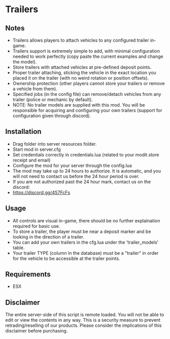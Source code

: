 # Trailers

## Notes
- Trailers allows players to attach vehicles to any configured trailer in-game.
- Trailers support is extremely simple to add, with minimal configuration needed to work perfectly (copy paste the current examples and change the model).
- Store trailers with attached vehicles at pre-defined deposit points.
- Proper trailer attaching, sticking the vehicle in the exact location you placed it on the trailer (with no weird rotation or position offsets).
- Ownership protection (other players cannot store your trailers or remove a vehicle from them).
- Specified jobs (in the config file) can remove/detach vehicles from any trailer (police or mechanic by default).
- NOTE: No trailer models are supplied with this mod. You will be responsible for acquiring and configuring your own trailers (support for configuration given through discord).

## Installation
- Drag folder into server resources folder.
- Start mod in server.cfg
- Set credentials correctly in credentials.lua (related to your modit.store receipt and email)
- Configure the mod for your server through the config.lua
- The mod may take up to 24 hours to authorize. It is automatic, and you will not need to contact us before the 24 hour period is over.
- If you are not authorized past the 24 hour mark, contact us on the discord:
- https://discord.gg/4S7FcFs

## Usage
- All controls are visual in-game, there should be no further explaination required for basic use.
- To store a trailer, the player must be near a deposit marker and be looking in the direction of a trailer.
- You can add your own trailers in the cfg.lua under the 'trailer_models' table.
- Your trailer TYPE (column in the database) must be a "trailer" in order for the vehicle to be accessible at the trailer points.

## Requirements
- ESX

## Disclaimer
The entire server-side of this script is remote loaded. You will not be able to edit or view the contents in any way.
This is a security measure to prevent retrading/reselling of our products. Please consider the implications of this disclaimer before purchasing.